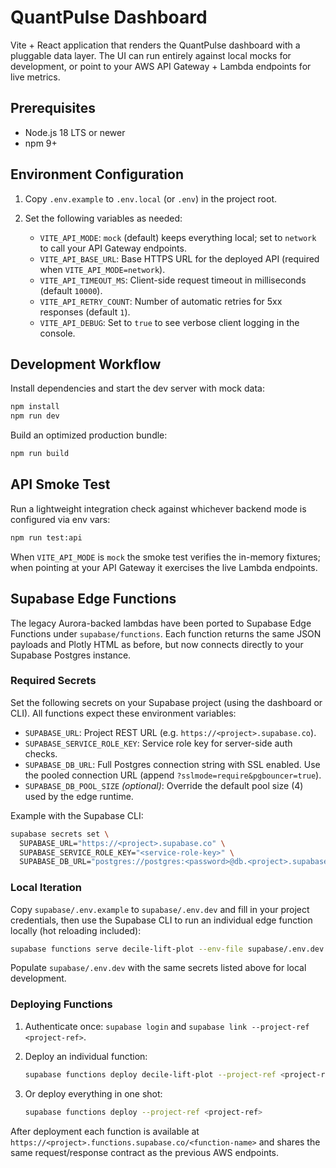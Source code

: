 # QuantPulse Dashboard

Vite + React application that renders the QuantPulse dashboard with a pluggable data layer. The UI can run entirely against local mocks for development, or point to your AWS API Gateway + Lambda endpoints for live metrics.

## Prerequisites

- Node.js 18 LTS or newer
- npm 9+

## Environment Configuration

1. Copy `.env.example` to `.env.local` (or `.env`) in the project root.
2. Set the following variables as needed:

   - `VITE_API_MODE`: `mock` (default) keeps everything local; set to `network` to call your API Gateway endpoints.
   - `VITE_API_BASE_URL`: Base HTTPS URL for the deployed API (required when `VITE_API_MODE=network`).
   - `VITE_API_TIMEOUT_MS`: Client-side request timeout in milliseconds (default `10000`).
   - `VITE_API_RETRY_COUNT`: Number of automatic retries for 5xx responses (default `1`).
   - `VITE_API_DEBUG`: Set to `true` to see verbose client logging in the console.

## Development Workflow

Install dependencies and start the dev server with mock data:

```bash
npm install
npm run dev
```

Build an optimized production bundle:

```bash
npm run build
```

## API Smoke Test

Run a lightweight integration check against whichever backend mode is configured via env vars:

```bash
npm run test:api
```

When `VITE_API_MODE` is `mock` the smoke test verifies the in-memory fixtures; when pointing at your API Gateway it exercises the live Lambda endpoints.

## Supabase Edge Functions

The legacy Aurora-backed lambdas have been ported to Supabase Edge Functions under `supabase/functions`. Each function returns the same JSON payloads and Plotly HTML as before, but now connects directly to your Supabase Postgres instance.

### Required Secrets

Set the following secrets on your Supabase project (using the dashboard or CLI). All functions expect these environment variables:

- `SUPABASE_URL`: Project REST URL (e.g. `https://<project>.supabase.co`).
- `SUPABASE_SERVICE_ROLE_KEY`: Service role key for server-side auth checks.
- `SUPABASE_DB_URL`: Full Postgres connection string with SSL enabled. Use the pooled connection URL (append `?sslmode=require&pgbouncer=true`).
- `SUPABASE_DB_POOL_SIZE` *(optional)*: Override the default pool size (4) used by the edge runtime.

Example with the Supabase CLI:

```bash
supabase secrets set \
  SUPABASE_URL="https://<project>.supabase.co" \
  SUPABASE_SERVICE_ROLE_KEY="<service-role-key>" \
  SUPABASE_DB_URL="postgres://postgres:<password>@db.<project>.supabase.co:5432/postgres?sslmode=require&pgbouncer=true"
```

### Local Iteration

Copy `supabase/.env.example` to `supabase/.env.dev` and fill in your project credentials, then use the Supabase CLI to run an individual edge function locally (hot reloading included):

```bash
supabase functions serve decile-lift-plot --env-file supabase/.env.dev
```

Populate `supabase/.env.dev` with the same secrets listed above for local development.

### Deploying Functions

1. Authenticate once: `supabase login` and `supabase link --project-ref <project-ref>`.
2. Deploy an individual function:

   ```bash
   supabase functions deploy decile-lift-plot --project-ref <project-ref>
   ```

3. Or deploy everything in one shot:

   ```bash
   supabase functions deploy --project-ref <project-ref>
   ```

After deployment each function is available at `https://<project>.functions.supabase.co/<function-name>` and shares the same request/response contract as the previous AWS endpoints.
